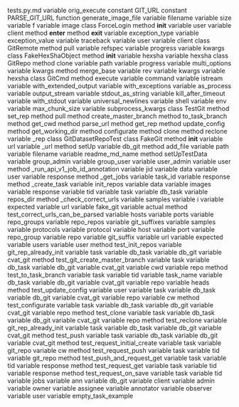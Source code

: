 tests.py.md
variable orig_execute
constant GIT_URL
constant PARSE_GIT_URL
function generate_image_file
	variable filename
	variable size
	variable f
	variable image
class ForceLogin
	method __init__
		variable user
		variable client
	method __enter__
	method __exit__
		variable exception_type
		variable exception_value
		variable traceback
	variable user
	variable client
class GitRemote
	method pull
		variable refspec
		variable progress
		variable kwargs
class FakeHexShaObject
	method __init__
		variable hexsha
	variable hexsha
class GitRepo
	method clone
		variable path
		variable progress
		variable multi_options
		variable kwargs
	method merge_base
		variable rev
		variable kwargs
		variable hexsha
class GitCmd
	method execute
		variable command
		variable istream
		variable with_extended_output
		variable with_exceptions
		variable as_process
		variable output_stream
		variable stdout_as_string
		variable kill_after_timeout
		variable with_stdout
		variable universal_newlines
		variable shell
		variable env
		variable max_chunk_size
		variable subprocess_kwargs
class TestGit
	method set_rep
	method pull
	method create_master_branch
	method to_task_branch
	method get_cwd
	method parse_url
	method get_rep
	method update_config
	method get_working_dir
	method configurate
	method clone
	method reclone
	variable _rep
class GitDatasetRepoTest
	class FakeGit
		method __init__
			variable url
		variable _url
	method setUp
		variable db_git
	method add_file
		variable path
		variable filename
		variable readme_md_name
	method setUpTestData
		variable group_admin
		variable group_user
		variable user_admin
		variable user
	method _run_api_v1_job_id_annotation
		variable jid
		variable data
		variable user
		variable response
	method _get_jobs
		variable task_id
		variable response
	method _create_task
		variable init_repos
		variable data
		variable images
		variable response
		variable tid
		variable task
		variable db_task
		variable repos_dir
	method _check_correct_urls
		variable samples
		variable i
		variable expected
		variable url
		variable fake_git
		variable actual
	method test_correct_urls_can_be_parsed
		variable hosts
		variable ports
		variable repo_groups
		variable repo_repos
		variable git_suffixes
		variable samples
		variable protocols
		variable protocol
		variable host
		variable port
		variable repo_group
		variable repo
		variable git_suffix
		variable url
		variable expected
		variable users
		variable user
	method test_init_repos
		variable git_rep_already_init
		variable task
		variable db_task
		variable db_git
		variable cvat_git
	method test_git_create_master_branch
		variable task
		variable db_task
		variable db_git
		variable cvat_git
		variable cwd
		variable repo
	method test_to_task_branch
		variable task
		variable tid
		variable task_name
		variable db_task
		variable db_git
		variable cvat_git
		variable repo
		variable heads
	method test_update_config
		variable user
		variable task
		variable db_task
		variable db_git
		variable cvat_git
		variable repo
		variable cw
	method test_configurate
		variable task
		variable db_task
		variable db_git
		variable cvat_git
		variable repo
	method test_clone
		variable task
		variable db_task
		variable db_git
		variable cvat_git
		variable repo
	method test_reclone
		variable git_rep_already_init
		variable task
		variable db_task
		variable db_git
		variable cvat_git
	method test_push
		variable task
		variable db_task
		variable db_git
		variable cvat_git
	method test_request_initial_create
		variable task
		variable git_repo
		variable cw
	method test_request_push
		variable task
		variable tid
		variable git_repo
	method test_push_and_request_get
		variable task
		variable tid
		variable response
	method test_request_get
		variable task
		variable tid
		variable response
	method test_request_on_save
		variable task
		variable tid
		variable jobs
		variable ann
		variable db_git
	variable client
	variable admin
	variable owner
	variable assignee
	variable annotator
	variable observer
	variable user
	variable empty_task_example
